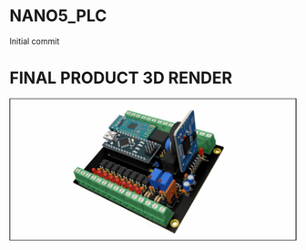 # NANO5_PLC
Initial commit

# FINAL PRODUCT 3D RENDER
![Final Product](doc/images/FINAL_NANO5_PLC.jpg)